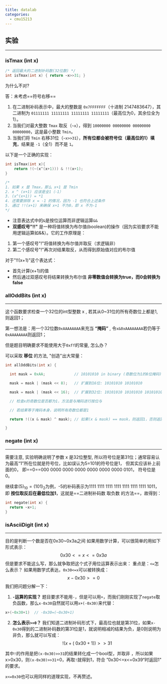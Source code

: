 ```yaml
---
title: datalab
categories:
  - cmu15213
---
```

## 实验
---
### isTmax (int x)
```c
/* 返回最大的二进制补码数(32位数) */ 
int isTmax(int x) { return ~x>>31; }
```
为什么不对?

答：未考虑==符号右移==
1. 在二进制补码表示中，最大的整数是 `0x7FFFFFFF`（十进制 2147483647），其二进制为 `01111111 11111111 11111111 11111111`（最高位为0，其余位全为1）。
2. 当我们对最大整数 `Tmax` 取反（`~x`），得到 `10000000 00000000 00000000 00000000`，这是最小整数 `Tmin`。
3. 当我们将 `Tmin` 右移31位（`~x>>31`），**所有位都会被符号位（最高位的1）填充**，结果是 `-1`（全1）而不是 `1`。

以下是一个正确的实现：

```c
int isTmax(int x){ 
	return !(~(x^(x+1))) & !!(x+1); 
}

/*
1. 如果 x 是 Tmax，那么 x+1 是 Tmin
2. x ^ (x+1) 应该是全1（-1）
3. (x^(x+1)) = *1
4. 还需要排除 x = -1 的情况，因为 -1 也符合上述条件
5. 通过 !!(x+1) 来确保 x+1 不为0，即 x 不为-1
*/
```
- 注意表达式中的`&`是按位运算而非逻辑运算`&&`
- **双感叹号"!!"** 是一种将值转换为布尔值(boolean)的操作（因为实验要求不能用逻辑运算如&&）。它的工作原理是：
1. 第一个感叹号"!"将值转换为布尔值并取反（求逻辑非）
2. 第二个感叹号"!"再次对结果取反，从而得到原始值对应的布尔值

对于"!!(x+1)"这个表达式：
- 首先计算(x+1)的值
- 然后通过双感叹号将结果转换为布尔值
**非零数值会转换为true，而0会转换为false**

### allOddBits (int x)
---
这个函数要求检查一个32位的int型整数 x , 若其从0~31位的所有奇数位上都是1, 则返回1；

第一想法是：用一个32位数`0xAAAAAAAA`来充当 **“掩码”** , 令`x&0xAAAAAAAA`若仍等于`0xAAAAAAAA`则返回1；

但是题目明确要求不能使用大于`0xff`的常量, 怎么办？

可以采取 **移位** 的方法, "创造"出大常量：
```c
int allOddBits(int x) {

  int mask = 0xAA;             // 10101010 in binary (奇数位为1的8位掩码)

  mask = mask | (mask << 8);   // 扩展到16位: 10101010 10101010

  mask = mask | (mask << 16);  // 扩展到32位: 10101010 10101010 10101010 10101010 (即0xAAAAAAAA)

  // 检查x的奇数位是否都为1，方法是与掩码进行按位与

  // 若结果等于掩码本身，说明所有奇数位都是1

  return !((x & mask) ^ mask); // 如果(x & mask) == mask，则返回1，否则返回0

}
```


### negate (int x)
---
需要注意, 实验明确说明了参数 x 是32位整型, 所以符号位是第31位；通常容易认为最高“1”所在位就是符号位，比如误认为5=101的符号位是1， 但其实应该补上前面的0， 即==0==000 0000 0000 0000 0000 0000 0000 0101， 符号位是0。

继续拿$(5)_{10}=(101)_2$为例，-5的补码表示为1111 1111 1111 1111 1111 1111 1111 1011，即 **按位取反后在最低位加1**，这就是==二进制补码数 取负数 的方法==，故得到：
```c
int negate(int x) {
  return ~x+1;
}
```

### isAsciiDigit (int x)
---
目的是判断一个数是否在0x30~0x3a之间
如果用数学计算，可以很简单的用如下形式表示：
$$0x30<=x<=0x3a$$
但是要求不能这么写，那么就争取把这个式子用位运算表示出来：
重点是：`<=`怎么表示？
如果用数学式表达，`0x30<=x`可以被转换成：$$x-0x30>=0$$
我们把问题分解一下：

1. **`-`运算的实现？**
   题目要求不能用`-`，但是可以用`+`，而我们刚刚实现了`negate`取负函数，那么`x-0x30`自然就可以用`x+(-0x30)`来代替：
```c
x+(~0x30+1)  // -0x30=(~0x30+1)
```

2. **怎么表示`>=0`？**
我们知道二进制补码形式下，最高位也就是第31位，如果`x-0x30`得到的二进制补码数的第31位是1，就说明相减的结果为负，是0则说明为非负，那么就可以写成：
$$!(x+(~0x30+1))>>31$$

其中`!`的作用是把`(x-0x30)>>31`的结果转化成一个bool型，并取非 ，所以如果 x>0x30，则`(x-0x30)>>31`=0，再取`!`就得到1，符合 
”0x30<=x<=0x39“时返回1" 的要求。

`x<=0x30`也可以用同样的道理实现，不再赘述。